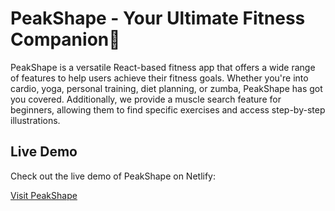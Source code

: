 # PeakShape - Your Ultimate Fitness Companion💪

PeakShape is a versatile React-based fitness app that offers a wide range of features to help users achieve their fitness goals. Whether you're into cardio, yoga, personal training, diet planning, or zumba, PeakShape has got you covered. Additionally, we provide a muscle search feature for beginners, allowing them to find specific exercises and access step-by-step illustrations.


## Live Demo

Check out the live demo of PeakShape on Netlify:

[Visit PeakShape](https://peakshapegym.netlify.app/)



